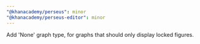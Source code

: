 ```yaml
---
"@khanacademy/perseus": minor
"@khanacademy/perseus-editor": minor
---
```


Add 'None' graph type, for graphs that should only display locked figures.
